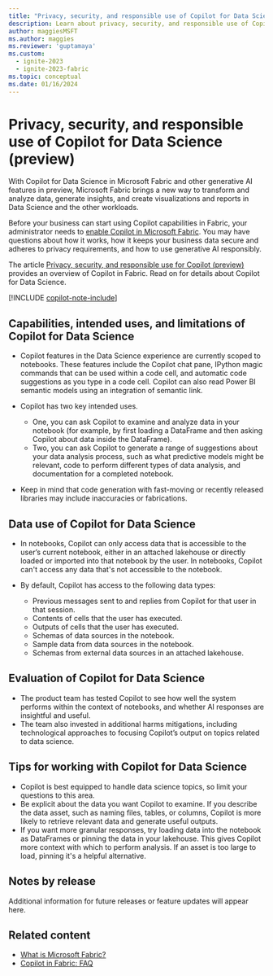 ```yaml
---
title: "Privacy, security, and responsible use of Copilot for Data Science (preview)"
description: Learn about privacy, security, and responsible use of Copilot for Data Science in Microsoft Fabric.
author: maggiesMSFT
ms.author: maggies
ms.reviewer: 'guptamaya'
ms.custom:
  - ignite-2023
  - ignite-2023-fabric
ms.topic: conceptual
ms.date: 01/16/2024
---
```


# Privacy, security, and responsible use of Copilot for Data Science (preview)

With Copilot for Data Science in Microsoft Fabric and other generative AI features in preview, Microsoft Fabric brings a new way to transform and analyze data, generate insights, and create visualizations and reports in Data Science and the other workloads.

Before your business can start using Copilot capabilities in Fabric, your administrator needs to [enable Copilot in Microsoft Fabric](copilot-fabric-overview.md#enable-copilot). You may have questions about how it works, how it keeps your business data secure and adheres to privacy requirements, and how to use generative AI responsibly.

The article [Privacy, security, and responsible use for Copilot (preview)](copilot-privacy-security.md) provides an overview of Copilot in Fabric. Read on for details about Copilot for Data Science.

[!INCLUDE [copilot-note-include](../includes/copilot-note-include.md)]


## Capabilities, intended uses, and limitations of Copilot for Data Science

- Copilot features in the Data Science experience are currently scoped to notebooks. These features include the Copilot chat pane, IPython magic commands that can be used within a code cell, and automatic code suggestions as you type in a code cell. Copilot can also read Power BI semantic models using an integration of semantic link.
- Copilot has two key intended uses.

  - One, you can ask Copilot to examine and analyze data in your notebook (for example, by first loading a DataFrame and then asking Copilot about data inside the DataFrame). 
  - Two, you can ask Copilot to generate a range of suggestions about your data analysis process, such as what predictive models might be relevant, code to perform different types of data analysis, and documentation for a completed notebook.

- Keep in mind that code generation with fast-moving or recently released libraries may include inaccuracies or fabrications.

## Data use of Copilot for Data Science

- In notebooks, Copilot can only access data that is accessible to the user’s current notebook, either in an attached lakehouse or directly loaded or imported into that notebook by the user. In notebooks, Copilot can't access any data that's not accessible to the notebook.

- By default, Copilot has access to the following data types:

  - Previous messages sent to and replies from Copilot for that user in that session.
  - Contents of cells that the user has executed.
  - Outputs of cells that the user has executed.
  - Schemas of data sources in the notebook.
  - Sample data from data sources in the notebook.
  - Schemas from external data sources in an attached lakehouse.

## Evaluation of Copilot for Data Science
 
- The product team has tested Copilot to see how well the system performs within the context of notebooks, and whether AI responses are insightful and useful.
- The team also invested in additional harms mitigations, including technological approaches to focusing Copilot’s output on topics related to data science.
 
## Tips for working with Copilot for Data Science

- Copilot is best equipped to handle data science topics, so limit your questions to this area.
- Be explicit about the data you want Copilot to examine. If you describe the data asset, such as naming files, tables, or columns, Copilot is more likely to retrieve relevant data and generate useful outputs.
- If you want more granular responses, try loading data into the notebook as DataFrames or pinning the data in your lakehouse. This gives Copilot more context with which to perform analysis. If an asset is too large to load, pinning it's a helpful alternative.

## Notes by release

Additional information for future releases or feature updates will appear here.

## Related content

- [What is Microsoft Fabric?](microsoft-fabric-overview.md)
- [Copilot in Fabric: FAQ](copilot-faq-fabric.yml)
